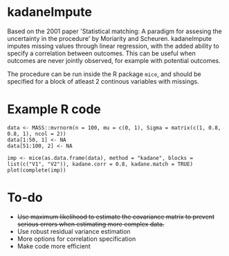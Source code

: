 # kadaneImpute
Based on the 2001 paper 'Statistical matching: A paradigm for assesing the uncertainty in the procedure' by Moriarity and Scheuren. kadaneImpute imputes missing values through linear regression, with the added ability to specify a correlation between outcomes. This can be useful when outcomes are never jointly observed, for example with potential outcomes.

The procedure can be run inside the R package `mice`, and should be specified for a block of atleast 2 continous variables with missings.

# Example R code
```
data <- MASS::mvrnorm(n = 100, mu = c(0, 1), Sigma = matrix(c(1, 0.8, 0.8, 1), ncol = 2))
data[1:50, 1] <- NA
data[51:100, 2] <- NA

imp <- mice(as.data.frame(data), method = "kadane", blocks = list(c("V1", "V2")), kadane.corr = 0.8, kadane.match = TRUE)
plot(complete(imp))
```

# To-do
- ~~Use maximum likelihood to estimate the covariance matrix to prevent serious errors when estimating more complex data.~~
- Use robust residual variance estimation
- More options for correlation specification
- Make code more efficient
